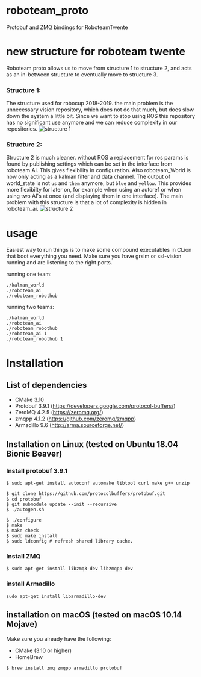 # roboteam_proto
Protobuf and ZMQ bindings for RoboteamTwente

# new structure for roboteam twente

Roboteam proto allows us to move from structure 1 to structure 2, and acts as an in-between structure to eventually move to structure 3. 

### Structure 1:
The structure used for robocup 2018-2019. the main problem is the unnecessary vision repository, which does not do that much, but does slow down the system a little bit. Since we want to stop using ROS this repository has no significant use anymore and we can reduce complexity in our repositories.
![structure 1](https://i.imgur.com/yB2jTnA.png)

### Structure 2:
Structure 2 is much cleaner. without ROS a replacement for ros params is found by publishing settings which can be set in the interface from roboteam AI. This gives flexibility in configuration. Also roboteam_World is now only acting as a kalman filter and data channel. The output of world_state is not `us` and `them` anymore, but `blue` and `yellow`. This provides more flexibilty for later on, for example when using an autoref or when using two AI's at once (and displaying them in one interface). The main problem with this structure is that a lot of complexity is hidden in roboteam_ai. 
![structure 2](https://i.imgur.com/EK3Sd0p.png)



# usage
Easiest way to run things is to make some compound executables in CLion that boot everything you need. Make sure you have grsim or ssl-vision running and are listening to the right ports.


running one team:
```
./kalman_world
./roboteam_ai
./roboteam_robothub 
```
running two teams:
```
./kalman_world
./roboteam_ai
./roboteam_robothub 
./roboteam_ai 1
./roboteam_robothub 1
```


# Installation
## List of dependencies

- CMake 3.10
- Protobuf 3.9.1 (https://developers.google.com/protocol-buffers/)
- ZeroMQ 4.2.5 (https://zeromq.org/)
- zmqpp 4.1.2 (https://github.com/zeromq/zmqpp) 
- Armadillo 9.6 (http://arma.sourceforge.net/)


## Installation on Linux (tested on Ubuntu 18.04 Bionic Beaver)

### Install protobuf 3.9.1
```
$ sudo apt-get install autoconf automake libtool curl make g++ unzip

$ git clone https://github.com/protocolbuffers/protobuf.git
$ cd protobuf
$ git submodule update --init --recursive
$ ./autogen.sh

$ ./configure
$ make
$ make check
$ sudo make install
$ sudo ldconfig # refresh shared library cache.
```

### Install ZMQ
```
$ sudo apt-get install libzmq3-dev libzmqpp-dev
```

### install Armadillo
```
sudo apt-get install libarmadillo-dev
```

## installation on macOS (tested on macOS 10.14 Mojave)
Make sure you already have the following:
- CMake (3.10 or higher)
- HomeBrew

```
$ brew install zmq zmqpp armadillo protobuf
```
